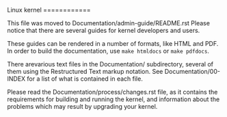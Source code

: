 Linux kernel ============

 This file was moved to Documentation/admin-guide/README.rst Please notice that there are 
several guides for kernel developers and users.

 These guides can be rendered in a number of formats, like HTML and PDF. In order to build 
the documentation, use ``make htmldocs`` or ``make pdfdocs``.

 There arevarious text files in the Documentation/ subdirectory, several of them 
using the Restructured Text markup notation. See Documentation/00-INDEX 
for a list of what is contained in each file.

 Please read the Documentation/process/changes.rst file, as it contains the requirements 
for building and running the kernel, and information about
the problems which may result by upgrading your kernel.
